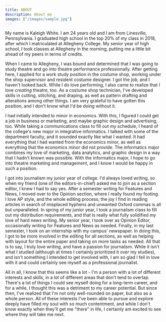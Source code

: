 ```yaml
---
title: ABOUT
description: About me
images: ["/images/sample.jpg"]
---
```



My name is Kaleigh White. I am 24 years old and I am from Linesville, Pennsylvania. I graduated high school in the top 20% of my class in 2018, after which I matriculated at Allegheny College. My senior year of high school, I took classes at Allegheny in the morning, putting me a little bit ahead of my peers in terms of credits.


When I came to Allegheny, I was bound and determined that I was going to study theatre and go into theatre performance professionally. After getting here, I applied for a work study position in the costume shop, working under the shop supervisor and resident costume designer. I got the job, and I haven't looked back. While I do love performing, I also came to realize that I love *creating* theatre, too. As a costume shop technician, I've developed skills in cutting, stitching, and draping, as well as pattern drafting and alterations among other things. I am very grateful to have gotten this position, and I don't know what I'd be doing without it.


I had initially intended to minor in economics. With this, I figured I could get a job in business or marketing, and maybe graphic design and advertising, too. While taking a communications class to fill out my schedule, I heard of the college's new major in integrative informatics. I talked with some of the department faculty, and it sounded exactly like what I wanted. It had everything that I had wanted from the economics minor, as well as everything that the economics minor did not provide. The informatics major combines my love of marketing, data analytics, and graphic design in a way that I hadn't known was possible. With the informatics major, I hope to go into theatre marketing and management, and I know I would be happy in such a position.


I got into journalism my junior year of college. I'd always loved writing, so when my friend (one of the editors-in-chief) asked me to join as a section editor, I knew I had to say yes. After a semester writing for Features and News, I moved over to the Opinion section, where I really found my footing. I love AP style, and the whole editing process; the joy I find in reading articles in search of misplaced hyphens and unwanted Oxford commas is all but unparalleled. In spring of my junior year, I took a journalism class to fill out my distribution requirements, and that is really what fully solidified my love of hard news writing. My senior year, I took over as Opinion Editor, occasionally writing for Features and News as needed. Finally, in my last semester, I took on an internship with my campus' newspaper. In doing this, I got to be more involved in the editing for all sections, as well as helping with layout for the entire paper and taking on more tasks as needed. All that is to say, I truly love writing, and have a passion for journalism. While it isn't what I studied (although at times I certainly prioritized it over my studies), and isn't something I intended to get involved with, I am so glad I fell in love with it and could certainly see myself as a professional journalist.


All in all, I know that this seems like a lot - I'm a person with a lot of different interests and skills, in a lot of different areas that don't tend to overlap. There's a lot of things I could see myself doing for a long-term career, and for a while, I thought this was a detriment to my career potential. But since then, I've realized that I'm not only well-rounded on paper, but also as a whole person. All of these interests I've been able to pursue and explore deeply have filled my soul with so much contentment, and while I don't know exactly when they'll get me "there" in life, I certainly am excited to see where they will take me next.

